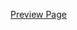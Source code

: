 <a href="https://htmlpreview.github.io/?https://github.com/harryrf/skippys/blob/master/index.html" target="_blank">Preview Page</a>
